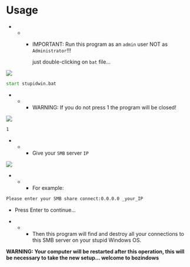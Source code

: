 # Usage
- - - IMPORTANT: Run this program as an `admin` user NOT as `Administrator`!!!
      
      just double-clicking on `bat` file...

![](https://github.com/nu11secur1ty/Windows/blob/master/SAMBA_Disconnector/screen/2.PNG)
```cmd
start stupidwin.bat
```
- - - WARNING: If you do not press 1 the program will be closed!

![](https://github.com/nu11secur1ty/Windows/blob/master/SAMBA_Disconnector/screen/smb1.PNG)

```cmd
1
```
- - - Give your `SMB` server `IP`

![](https://github.com/nu11secur1ty/Windows/blob/master/SAMBA_Disconnector/screen/3.PNG)

- - - For example:

```cmd
Please enter your SMB share connect:0.0.0.0 _your_IP
```
- Press Enter to continue...

- - - Then this program will find and destroy all your connections to this SMB server on your stupid Windows OS.

**WARNING: Your computer will be restarted after this operation, this will be necessary to take the new setup... welcome to bozindows**



